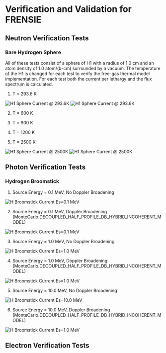 # Verification and Validation for FRENSIE

## Neutron Verification Tests

### Bare Hydrogen Sphere
All of these tests consist of a sphere of H1 with a radius of 1.0 cm and an
atom density of 1.0 atom/(b-cm) surrounded by a vacuum. The temperature of the
H1 is changed for each test to verify the free-gas thermal model
implementation. For each test both the current per lethargy and the flux
spectrum is calculated.

1. T = 293.6 K

![H1 Sphere Current @ 293.6K](neutron/bare_sphere/h1/293.6K/h1_sphere_current.png)
![H1 Sphere Current @ 293.6K](neutron/bare_sphere/h1/293.6K/h1_sphere_flux.png)

2. T = 600 K

3. T = 900 K

4. T = 1200 K

5. T = 2500 K

![H1 Sphere Current @ 2500K](neutron/bare_sphere/h1/2500K/h1_sphere_current.png)
![H1 Sphere Current @ 2500K](neutron/bare_sphere/h1/2500K/h1_sphere_flux.png)

## Photon Verification Tests

### Hydrogen Broomstick

1. Source Energy = 0.1 MeV, No Doppler Broadening

![H Broomstick Current Es=0.1 MeV](photon/broomstick/H/nodopp/0.1/h_broomstick_current.png)

2. Source Energy = 0.1 MeV, Doppler Broadening (MonteCarlo.DECOUPLED_HALF_PROFILE_DB_HYBRID_INCOHERENT_MODEL)

![H Broomstick Current Es=0.1 MeV](photon/broomstick/H/dopp/0.1/h_broomstick_current.png)

3. Source Energy = 1.0 MeV, No Doppler Broadening

![H Broomstick Current Es=1.0 MeV](photon/broomstick/H/nodopp/1.0/h_broomstick_current.png)

4. Source Energy = 1.0 MeV, Doppler Broadening (MonteCarlo.DECOUPLED_HALF_PROFILE_DB_HYBRID_INCOHERENT_MODEL)

![H Broomstick Current Es=1.0 MeV](photon/broomstick/H/dopp/1.0/h_broomstick_current.png)

5. Source Energy = 10.0 MeV, No Doppler Broadening

![H Broomstick Current Es=10.0 MeV](photon/broomstick/H/nodopp/10.0/h_broomstick_current.png)

6. Source Energy = 10.0 MeV, Doppler Broadening (MonteCarlo.DECOUPLED_HALF_PROFILE_DB_HYBRID_INCOHERENT_MODEL)

![H Broomstick Current Es=1.0 MeV](photon/broomstick/H/dopp/10.0/h_broomstick_current.png)

## Electron Verification Tests